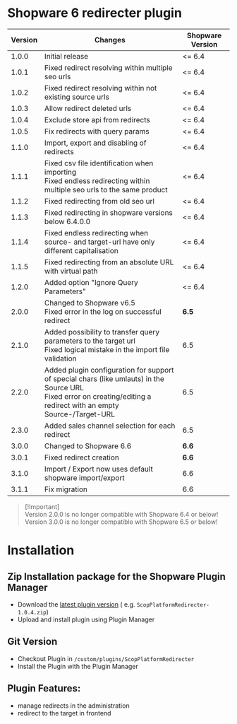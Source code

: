 # Shopware 6 redirecter plugin

| Version | Changes                                                                                                                                                                 | Shopware Version |
|---------|-------------------------------------------------------------------------------------------------------------------------------------------------------------------------|--------------|
| 1.0.0   | Initial release                                                                                                                                                         | <= 6.4       |
| 1.0.1   | Fixed redirect resolving within multiple seo urls                                                                                                                       | <= 6.4       |
| 1.0.2   | Fixed redirect resolving within not existing source urls                                                                                                                | <= 6.4       |
| 1.0.3   | Allow redirect deleted urls                                                                                                                                             | <= 6.4       |
| 1.0.4   | Exclude store api from redirects                                                                                                                                        | <= 6.4       |
| 1.0.5   | Fix redirects with query params                                                                                                                                         | <= 6.4       |
| 1.1.0   | Import, export and disabling of redirects                                                                                                                               | <= 6.4       |
| 1.1.1   | Fixed csv file identification when importing<br>Fixed endless redirecting within multiple seo urls to the same product                                                  | <= 6.4       |
| 1.1.2   | Fixed redirecting from old seo url                                                                                                                                      | <= 6.4       |
| 1.1.3   | Fixed redirecting in shopware versions below 6.4.0.0                                                                                                                    | <= 6.4       |
| 1.1.4   | Fixed endless redirecting when source- and target-url have only different capitalisation                                                                                | <= 6.4       |
| 1.1.5   | Fixed redirecting from an absolute URL with virtual path                                                                                                                | <= 6.4       |
| 1.2.0   | Added option "Ignore Query Parameters"                                                                                                                                  | <= 6.4       |
| 2.0.0   | Changed to Shopware v6.5<br>Fixed error in the log on successful redirect                                                                                               | **6.5**      |
| 2.1.0   | Added possibility to transfer query parameters to the target url<br>Fixed logical mistake in the import file validation                                                 | 6.5          |
| 2.2.0   | Added plugin configuration for support of special chars (like umlauts) in the Source URL<br>Fixed error on creating/editing a redirect with an empty Source-/Target-URL | 6.5          |
| 2.3.0   | Added sales channel selection for each redirect                                                                                                                         | 6.5          |
| 3.0.0   | Changed to Shopware 6.6                                                                                                                                                 | **6.6**      |
| 3.0.1   | Fixed redirect creation                                                                                                                                                 | **6.6**      |
| 3.1.0   | Import / Export now uses default shopware import/export                                                                                                                 | 6.6          |
| 3.1.1   | Fix migration                                                                                                                                                           | 6.6          |

> [!Important]\
> Version 2.0.0 is no longer compatible with Shopware 6.4 or below!\
> Version 3.0.0 is no longer compatible with Shopware 6.5 or below!

# Installation

## Zip Installation package for the Shopware Plugin Manager

* Download the [latest plugin version](https://github.com/scope01-GmbH/ScopPlatformRedirecter/releases/latest/) (
  e.g. `ScopPlatformRedirecter-1.0.4.zip`)
* Upload and install plugin using Plugin Manager

## Git Version

* Checkout Plugin in `/custom/plugins/ScopPlatformRedirecter`
* Install the Plugin with the Plugin Manager

## Plugin Features:

* manage redirects in the administration
* redirect to the target in frontend
